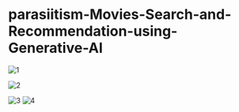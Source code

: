 # parasiitism-Movies-Search-and-Recommendation-using-Generative-AI
![1](https://github.com/parasiitism/parasiitism-Movies-Search-and-Recommendation-using-Generative-AI/assets/86511874/ca1f7a2f-2aeb-406f-ae58-c1f58573a46b)

![2](https://github.com/parasiitism/parasiitism-Movies-Search-and-Recommendation-using-Generative-AI/assets/86511874/66b0e6e4-708a-4000-926e-358ed6df3dce)

![3](https://github.com/parasiitism/parasiitism-Movies-Search-and-Recommendation-using-Generative-AI/assets/86511874/474e7e9d-9f8f-41a5-9c71-42718e396dde)
![4](https://github.com/parasiitism/parasiitism-Movies-Search-and-Recommendation-using-Generative-AI/assets/86511874/64265827-a406-4a8e-a6fe-0141e1eaeca9)
